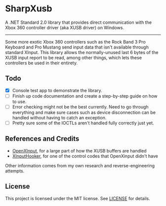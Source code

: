 # SharpXusb

A .NET Standard 2.0 library that provides direct communication with the Xbox 360 controller driver (aka XUSB driver) on Windows.

---

Some more exotic Xbox 360 controllers such as the Rock Band 3 Pro Keyboard and Pro Mustang send input data that isn't available through standard XInput. This library allows the normally-unused last 6 bytes of the XUSB input report to be read, among other things, which lets these controllers be used in their entirety.

## Todo

- [x] Console test app to demonstrate the library.
- [ ] Finish up code documentation and create a step-by-step guide on how to use.
- [ ] Error checking might not be the best currently. Need to go through everything and make sure cases such as device disconnection can be handled without having to catch an exception.
- [ ] Pretty sure some of the IOCTLs aren't handled fully correctly just yet.

## References and Credits

- [OpenXInput](https://github.com/Nemirtingas/OpenXinput), for a large part of how the XUSB buffers are handled
- [XInputHooker](https://github.com/nefarius/XinputHooker), for one of the control codes that OpenXinput didn't have

Other information comes from my own research and reverse-engineering attempts.

## License

This project is licensed under the MIT license. See [LICENSE](LICENSE) for details.
